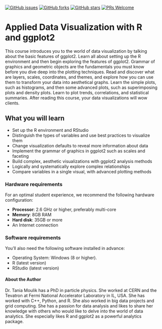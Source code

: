 [![GitHub issues](https://img.shields.io/github/issues/TrainingByPackt/Applied-Data-Visualization-with-R-and-ggplot2.svg)](https://github.com/TrainingByPackt/Applied-Data-Visualization-with-R-and-ggplot2/issues)
[![GitHub forks](https://img.shields.io/github/forks/TrainingByPackt/Applied-Data-Visualization-with-R-and-ggplot2.svg)](https://github.com/TrainingByPackt/Applied-Data-Visualization-with-R-and-ggplot2/network)
[![GitHub stars](https://img.shields.io/github/stars/TrainingByPackt/Applied-Data-Visualization-with-R-and-ggplot2.svg)](https://github.com/TrainingByPackt/Applied-Data-Visualization-with-R-and-ggplot2/stargazers)
[![PRs Welcome](https://img.shields.io/badge/PRs-welcome-brightgreen.svg)](https://github.com/TrainingByPackt/Applied-Data-Visualization-with-R-and-ggplot2/pulls)



# Applied Data Visualization with R and ggplot2
This course introduces you to the world of data visualization by talking about the basic features of ggplot2. Learn all about setting up the R environment and then begin exploring the features of ggplot2. Grammar of graphics and geometric objects are the fundamentals you must know before you dive deep into the plotting techniques. Read and discover what are layers, scales, coordinates, and themes, and explore how you can use them to transform your data into aesthetical graphs. Learn the simple plots, such as histograms, and then some advanced plots, such as superimposing plots and density plots. Learn to plot trends, correlations, and statistical summaries. After reading this course, your data visualizations will wow clients.


## What you will learn
* Set up the R environment and RStudio
* Distinguish the types of variables and use best practices to visualize them
* Change visualization defaults to reveal more information about data
* Implement the grammar of graphics in ggplot2 such as scales and faceting
* Build complex, aesthetic visualizations with ggplot2 analysis methods
* Logically and systematically explore complex relationships
* Compare variables in a single visual, with advanced plotting methods

### Hardware requirements
For an optimal student experience, we recommend the following hardware configuration:
* **Processor**: 2.6 GHz or higher, preferably multi-core
* **Memory**: 8GB RAM
* **Hard disk**: 35GB or more 
* An Internet connection



### Software requirements
You’ll also need the following software installed in advance:
* Operating System: Windows (8 or higher).
* R (latest version)
* RStudio (latest version)


#### About the Author
Dr. Tania Moulik has a PhD in particle physics. She worked at CERN and the Tevatron at Fermi National Accelerator Laboratory in IL, USA. She has worked with C++, Python, and R. She also worked in big data projects and grid computing. She has a passion for data analysis and likes to share her knowledge with others who would like to delve into the world of data analytics. She especially likes R and ggplot2 as a powerful analytics package.

